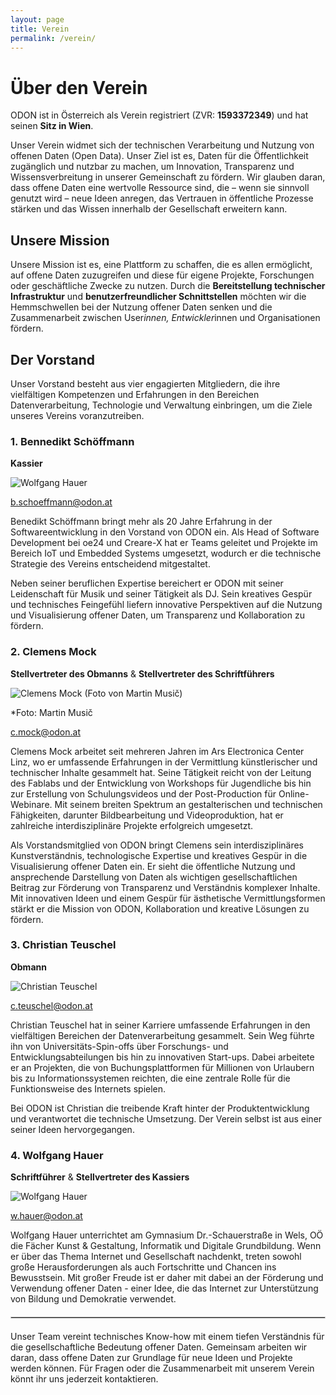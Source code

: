 ```yaml
---
layout: page
title: Verein
permalink: /verein/
---
```


# Über den Verein

ODON ist in Österreich als Verein registriert (ZVR: **1593372349**) und hat seinen **Sitz in Wien**.

Unser Verein widmet sich der technischen Verarbeitung und Nutzung von offenen Daten (Open Data). Unser Ziel ist es, Daten für die Öffentlichkeit zugänglich und nutzbar zu machen, um Innovation, Transparenz und Wissensverbreitung in unserer Gemeinschaft zu fördern. Wir glauben daran, dass offene Daten eine wertvolle Ressource sind, die – wenn sie sinnvoll genutzt wird – neue Ideen anregen, das Vertrauen in öffentliche Prozesse stärken und das Wissen innerhalb der Gesellschaft erweitern kann.

## Unsere Mission


Unsere Mission ist es, eine Plattform zu schaffen, die es allen ermöglicht, auf offene Daten zuzugreifen und diese für eigene Projekte, Forschungen oder geschäftliche Zwecke zu nutzen. Durch die **Bereitstellung technischer Infrastruktur** und **benutzerfreundlicher Schnittstellen** möchten wir die Hemmschwellen bei der Nutzung offener Daten senken und die Zusammenarbeit zwischen User*innen, Entwickler*innen und Organisationen fördern.

## Der Vorstand

Unser Vorstand besteht aus vier engagierten Mitgliedern, die ihre vielfältigen Kompetenzen und Erfahrungen in den Bereichen Datenverarbeitung, Technologie und Verwaltung einbringen, um die Ziele unseres Vereins voranzutreiben.

### 1. Bennedikt Schöffmann
**Kassier**

![Wolfgang Hauer](/assets/images/people/benedikt_schoeffmann.jpeg)

[b.schoeffmann@odon.at](mailto:b.schoeffmann@odon.at)

Benedikt Schöffmann bringt mehr als 20 Jahre Erfahrung in der Softwareentwicklung in den Vorstand von ODON ein. Als Head of Software Development bei oe24 und Creare-X hat er Teams geleitet und Projekte im Bereich IoT und Embedded Systems umgesetzt, wodurch er die technische Strategie des Vereins entscheidend mitgestaltet.

Neben seiner beruflichen Expertise bereichert er ODON mit seiner Leidenschaft für Musik und seiner Tätigkeit als DJ. Sein kreatives Gespür und technisches Feingefühl liefern innovative Perspektiven auf die Nutzung und Visualisierung offener Daten, um Transparenz und Kollaboration zu fördern.

### 2. Clemens Mock
**Stellvertreter des Obmanns** & **Stellvertreter des Schriftführers**

![Clemens Mock (Foto von Martin Musič)](/assets/images/people/clemens_mock.jpeg)

*Foto: Martin Musič

[c.mock@odon.at](mailto:c.mock@odon.at)

Clemens Mock arbeitet seit mehreren Jahren im Ars Electronica Center Linz, wo er umfassende Erfahrungen in der Vermittlung künstlerischer und technischer Inhalte gesammelt hat. Seine Tätigkeit reicht von der Leitung des Fablabs und der Entwicklung von Workshops für Jugendliche bis hin zur Erstellung von Schulungsvideos und der Post-Production für Online-Webinare. Mit seinem breiten Spektrum an gestalterischen und technischen Fähigkeiten, darunter Bildbearbeitung und Videoproduktion, hat er zahlreiche interdisziplinäre Projekte erfolgreich umgesetzt.

Als Vorstandsmitglied von ODON bringt Clemens sein interdisziplinäres Kunstverständnis, technologische Expertise und kreatives Gespür in die Visualisierung offener Daten ein. Er sieht die öffentliche Nutzung und ansprechende Darstellung von Daten als wichtigen gesellschaftlichen Beitrag zur Förderung von Transparenz und Verständnis komplexer Inhalte. Mit innovativen Ideen und einem Gespür für ästhetische Vermittlungsformen stärkt er die Mission von ODON, Kollaboration und kreative Lösungen zu fördern.

### 3. Christian Teuschel
**Obmann**

![Christian Teuschel](/assets/images/people/christian_teuschel.jpeg)

[c.teuschel@odon.at](mailto:c.teuschel@odon.at)

Christian Teuschel hat in seiner Karriere umfassende Erfahrungen in den vielfältigen Bereichen der Datenverarbeitung gesammelt. Sein Weg führte ihn von Universitäts-Spin-offs über Forschungs- und Entwicklungsabteilungen bis hin zu innovativen Start-ups. Dabei arbeitete er an Projekten, die von Buchungsplattformen für Millionen von Urlaubern bis zu Informationssystemen reichten, die eine zentrale Rolle für die Funktionsweise des Internets spielen.

Bei ODON ist Christian die treibende Kraft hinter der Produktentwicklung und verantwortet die technische Umsetzung. Der Verein selbst ist aus einer seiner Ideen hervorgegangen.

### 4. Wolfgang Hauer
**Schriftführer** & **Stellvertreter des Kassiers**

![Wolfgang Hauer](/assets/images/people/wolfgang_hauer.jpeg)

[w.hauer@odon.at](mailto:w.hauer@odon.at)

Wolfgang Hauer unterrichtet am Gymnasium Dr.-Schauerstraße in Wels, OÖ die Fächer Kunst & Gestaltung, Informatik und Digitale Grundbildung. Wenn er über das Thema Internet und Gesellschaft nachdenkt, treten sowohl große Herausforderungen als auch Fortschritte und Chancen ins Bewusstsein. Mit großer Freude ist er daher mit dabei an der Förderung und Verwendung offener Daten - einer Idee, die das Internet zur Unterstützung von Bildung und Demokratie verwendet.

<hr style="margin-top: 20px; margin-bottom: 20px; border: 1px solid #ccc;" />

Unser Team vereint technisches Know-how mit einem tiefen Verständnis für die gesellschaftliche Bedeutung offener Daten. Gemeinsam arbeiten wir daran, dass offene Daten zur Grundlage für neue Ideen und Projekte werden können. Für Fragen oder die Zusammenarbeit mit unserem Verein könnt ihr uns jederzeit kontaktieren.



